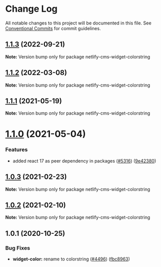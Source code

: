 # Change Log

All notable changes to this project will be documented in this file.
See [Conventional Commits](https://conventionalcommits.org) for commit guidelines.

## [1.1.3](https://github.com/netlify/netlify-cms/compare/netlify-cms-widget-colorstring@1.1.2...netlify-cms-widget-colorstring@1.1.3) (2022-09-21)

**Note:** Version bump only for package netlify-cms-widget-colorstring





## [1.1.2](https://github.com/netlify/netlify-cms/compare/netlify-cms-widget-colorstring@1.1.1...netlify-cms-widget-colorstring@1.1.2) (2022-03-08)

**Note:** Version bump only for package netlify-cms-widget-colorstring





## [1.1.1](https://github.com/netlify/netlify-cms/tree/master/packages/netlify-cms-widget-colorstring/compare/netlify-cms-widget-colorstring@1.1.0...netlify-cms-widget-colorstring@1.1.1) (2021-05-19)

**Note:** Version bump only for package netlify-cms-widget-colorstring





# [1.1.0](https://github.com/netlify/netlify-cms/tree/master/packages/netlify-cms-widget-colorstring/compare/netlify-cms-widget-colorstring@1.0.3...netlify-cms-widget-colorstring@1.1.0) (2021-05-04)


### Features

* added react 17 as peer dependency in packages ([#5316](https://github.com/netlify/netlify-cms/tree/master/packages/netlify-cms-widget-colorstring/issues/5316)) ([9e42380](https://github.com/netlify/netlify-cms/tree/master/packages/netlify-cms-widget-colorstring/commit/9e423805707321396eec137f5b732a5b07a0dd3f))





## [1.0.3](https://github.com/netlify/netlify-cms/tree/master/packages/netlify-cms-widget-colorstring/compare/netlify-cms-widget-colorstring@1.0.2...netlify-cms-widget-colorstring@1.0.3) (2021-02-23)

**Note:** Version bump only for package netlify-cms-widget-colorstring





## [1.0.2](https://github.com/netlify/netlify-cms/tree/master/packages/netlify-cms-widget-colorstring/compare/netlify-cms-widget-colorstring@1.0.1...netlify-cms-widget-colorstring@1.0.2) (2021-02-10)

**Note:** Version bump only for package netlify-cms-widget-colorstring





## 1.0.1 (2020-10-25)


### Bug Fixes

* **widget-color:** rename to colorstring ([#4496](https://github.com/netlify/netlify-cms/tree/master/packages/netlify-cms-widget-colorstring/issues/4496)) ([fbc8963](https://github.com/netlify/netlify-cms/tree/master/packages/netlify-cms-widget-colorstring/commit/fbc89637267f65ede25cd15ff6ed832ab3eb44dc))
